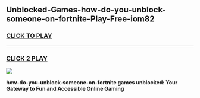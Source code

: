 
## Unblocked-Games-how-do-you-unblock-someone-on-fortnite-Play-Free-iom82
<h3>
<a href="https://premium76.site?title=how-do-you-unblock-someone-on-fortnite&ref=12A">CLICK TO PLAY</a></h3>
<hr>

<h3>
<a href="https://premium76.site?title=how-do-you-unblock-someone-on-fortnite&ref=12A">CLICK 2 PLAY</a>
  
</h3>

<a href="https://premium76.site?title=how-do-you-unblock-someone-on-fortnite&ref=12A"><img src="https://clearcache.store/games.png"></a>


**how-do-you-unblock-someone-on-fortnite games unblocked: Your Gateway to Fun and Accessible Online Gaming**
